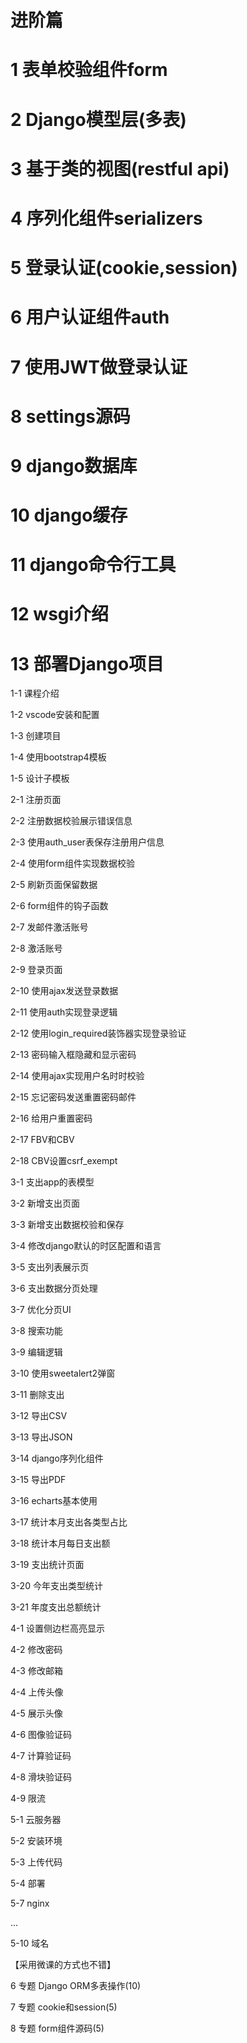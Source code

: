 # 进阶篇



# 1 表单校验组件form

# 2 Django模型层(多表)

# 3 基于类的视图(restful api)

# 4 序列化组件serializers

# 5 登录认证(cookie,session)

# 6 用户认证组件auth

# 7 使用JWT做登录认证

# 8 settings源码

# 9 django数据库

# 10 django缓存

# 11 django命令行工具

# 12 wsgi介绍

# 13 部署Django项目































1-1 课程介绍

1-2 vscode安装和配置

1-3 创建项目

1-4 使用bootstrap4模板

1-5 设计子模板



2-1 注册页面

2-2 注册数据校验展示错误信息

2-3 使用auth_user表保存注册用户信息

2-4 使用form组件实现数据校验

2-5 刷新页面保留数据

2-6 form组件的钩子函数

2-7 发邮件激活账号

2-8 激活账号

2-9 登录页面

2-10 使用ajax发送登录数据

2-11 使用auth实现登录逻辑

2-12 使用login_required装饰器实现登录验证

2-13 密码输入框隐藏和显示密码

2-14 使用ajax实现用户名时时校验

2-15 忘记密码发送重置密码邮件

2-16 给用户重置密码

2-17 FBV和CBV

2-18 CBV设置csrf_exempt





3-1 支出app的表模型

3-2 新增支出页面

3-3 新增支出数据校验和保存

3-4 修改django默认的时区配置和语言

3-5 支出列表展示页

3-6 支出数据分页处理

3-7 优化分页UI

3-8 搜索功能

3-9 编辑逻辑

3-10 使用sweetalert2弹窗

3-11 删除支出

3-12 导出CSV

3-13 导出JSON

3-14 django序列化组件

3-15 导出PDF

3-16 echarts基本使用

3-17 统计本月支出各类型占比

3-18 统计本月每日支出额

3-19 支出统计页面

3-20 今年支出类型统计

3-21 年度支出总额统计





4-1 设置侧边栏高亮显示

4-2 修改密码

4-3 修改邮箱

4-4 上传头像

4-5 展示头像

4-6 图像验证码

4-7 计算验证码

4-8 滑块验证码

4-9 限流





5-1 云服务器

5-2 安装环境

5-3 上传代码

5-4 部署

5-7 nginx

...

5-10 域名





【采用微课的方式也不错】

6 专题 Django ORM多表操作(10)

7 专题 cookie和session(5)

8 专题 form组件源码(5)

























